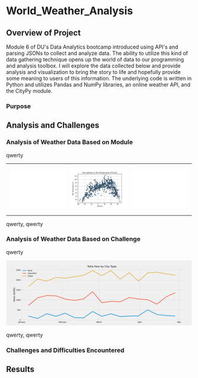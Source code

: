 # World_Weather_Analysis

## Overview of Project
Module 6 of DU's Data Analytics bootcamp introduced using API's and parsing JSONs to collect and analyze data. The ability to utilize this kind of data gathering technique opens up the world of data to our programming and analysis toolbox. I will explore the data collected below and provide analysis and visualization to bring the story to life and hopefully provide some meaning to users of this information. The underlying code is written in Python and utilizes Pandas and NumPy libraries, an online weather API, and the CityPy module.

### Purpose


## Analysis and Challenges

### Analysis of Weather Data Based on Module
qwerty
<TABLE align="center" CELLSPACING="20">
<TR>
<TD><p align="center">
    <img src="https://github.com/cb19weber/World_Weather_Analysis/blob/main/weather_data/Fig5.png" />
    </p></TD>
<TD><p align="center">
    <img src="https://github.com/cb19weber/World_Weather_Analysis/blob/main/weather_data/Fig1.png" />
    </p></TD>
<TD><p align="center">
    <img src="https://github.com/cb19weber/World_Weather_Analysis/blob/main/weather_data/Fig6.png" />
    </p></TD>
</TR>
</TABLE>
qwerty, qwerty

### Analysis of Weather Data Based on Challenge
qwerty

<p align="center">
  <img src="https://github.com/cb19weber/PyBer_Analysis/blob/main/analysis/PyBer_fare_summary.png" />
</p>

qwerty, qwerty

### Challenges and Difficulties Encountered


## Results
